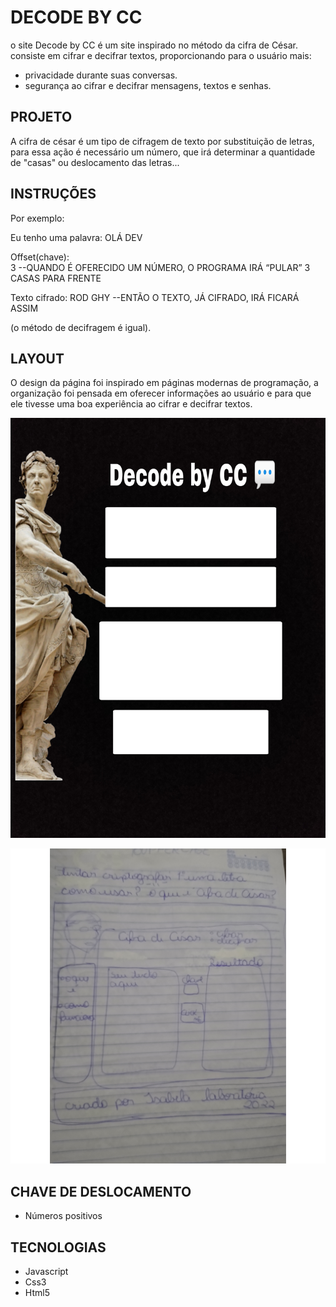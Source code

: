 # DECODE BY CC 
o site Decode by CC é um site inspirado no método da cifra de César.
consiste em cifrar e decifrar textos, proporcionando para o usuário mais: 
 
 - privacidade durante suas conversas.
 - segurança ao cifrar e decifrar mensagens, textos e senhas.
 
 
## PROJETO 
A cifra de césar é um tipo de cifragem de texto por substituição de letras, para essa ação é necessário um número, que irá determinar a quantidade de "casas" ou deslocamento das letras... 
 
 
## INSTRUÇÕES 
Por exemplo:
 
Eu tenho uma palavra:
OLÁ DEV 
 
Offset(chave):  
3 
--QUANDO É OFERECIDO UM NÚMERO, O PROGRAMA IRÁ “PULAR” 3 CASAS PARA FRENTE 
 
Texto cifrado: 
ROD GHY 
--ENTÃO O TEXTO, JÁ CIFRADO, IRÁ FICARÁ ASSIM  
 
 (o método de decifragem é igual). 
  
## LAYOUT 
O design da página foi inspirado em páginas modernas de programação, a organização foi pensada em oferecer informações ao usuário e para que ele tivesse uma boa experiência ao cifrar e decifrar textos. 

![layout do meu site](https://github.com/IsaSoaresFr/SAP007-cipher/blob/main/Layout.png)

![protótipo do meu site](https://github.com/IsaSoaresFr/SAP007-cipher/blob/main/Prot%C3%B3tipo.png)


 
## CHAVE DE DESLOCAMENTO 
- Números positivos
 
## TECNOLOGIAS 
- Javascript
- Css3
- Html5